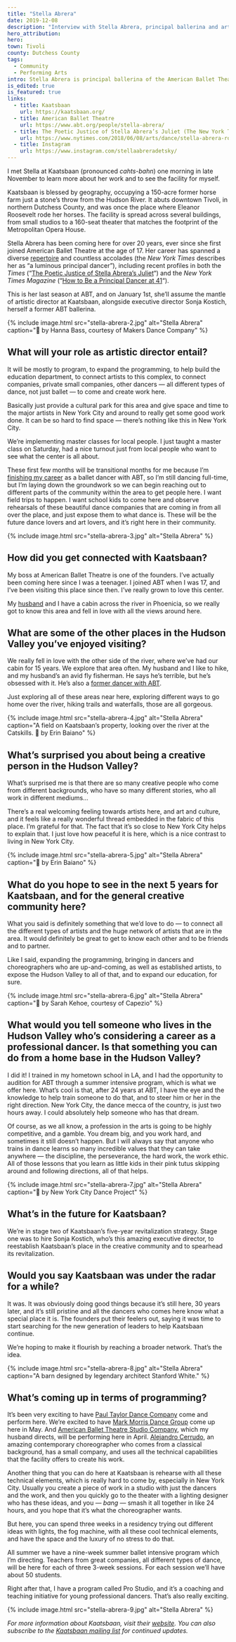 ```yaml
---
title: "Stella Abrera"
date: 2019-12-08
description: "Interview with Stella Abrera, principal ballerina and artistic director at Kaatsbaan in the Hudson Valley."
hero_attribution:
hero:
town: Tivoli
county: Dutchess County
tags:
  - Community
  - Performing Arts
intro: Stella Abrera is principal ballerina of the American Ballet Theatre and the newly-installed artistic director at Kaatsbaan, a renowned cultural park for dance in Tivoli.
is_edited: true
is_featured: true
links:
  - title: Kaatsbaan
    url: https://kaatsbaan.org/
  - title: American Ballet Theatre
    url: https://www.abt.org/people/stella-abrera/
  - title: The Poetic Justice of Stella Abrera’s Juliet (The New York Times)
    url: https://www.nytimes.com/2018/06/08/arts/dance/stella-abrera-romeo-and-juliet-american-ballet-theater.html
  - title: Instagram
    url: https://www.instagram.com/stellaabreradetsky/
---
```


I met Stella at Kaatsbaan (pronounced _cahts-bahn_) one morning in late November to learn more about her work and to see the facility for myself.

Kaatsbaan is blessed by geography, occupying a 150-acre former horse farm just a stone’s throw from the Hudson River. It abuts downtown Tivoli, in northern Dutchess County, and was once the place where Eleanor Roosevelt rode her horses. The facility is spread across several buildings, from small studios to a 160-seat theater that matches the footprint of the Metropolitan Opera House.

Stella Abrera has been coming here for over 20 years, ever since she first joined American Ballet Theatre at the age of 17. Her career has spanned a diverse [repertoire](https://www.abt.org/people/stella-abrera/) and countless accolades (the _New York Times_ describes her as “a luminous principal dancer”), including recent profiles in both the _Times_ (“[The Poetic Justice of Stella Abrera’s Juliet](https://www.nytimes.com/2018/06/08/arts/dance/stella-abrera-romeo-and-juliet-american-ballet-theater.html)“) and the _New York Times Magazine_ (“[How to Be a Principal Dancer at 41](https://www.nytimes.com/interactive/2019/05/30/magazine/dance-ballet-new-york.html)“).

This is her last season at ABT, and on January 1st, she’ll assume the mantle of artistic director at Kaatsbaan, alongside executive director Sonja Kostich, herself a former ABT ballerina.

{% include image.html src="stella-abrera-2.jpg" alt="Stella Abrera" caption="📸 by Hanna Bass, courtesy of Makers Dance Company" %}

## What will your role as artistic director entail?

It will be mostly to program, to expand the programming, to help build the education department, to connect artists to this complex, to connect companies, private small companies, other dancers — all different types of dance, not just ballet — to come and create work here.

Basically just provide a cultural park for this area and give space and time to the major artists in New York City and around to really get some good work done. It can be so hard to find space — there’s nothing like this in New York City.

We’re implementing master classes for local people. I just taught a master class on Saturday, had a nice turnout just from local people who want to see what the center is all about.

These first few months will be transitional months for me because I’m [finishing my career](https://www.nytimes.com/2019/10/21/arts/dance/stella-abrera-retiring-from-ABT.html) as a ballet dancer with ABT, so I’m still dancing full-time, but I’m laying down the groundwork so we can begin reaching out to different parts of the community within the area to get people here. I want field trips to happen. I want school kids to come here and observe rehearsals of these beautiful dance companies that are coming in from all over the place, and just expose them to what dance is. These will be the future dance lovers and art lovers, and it’s right here in their community.

{% include image.html src="stella-abrera-3.jpg" alt="Stella Abrera" %}

## How did you get connected with Kaatsbaan?

My boss at American Ballet Theatre is one of the founders. I’ve actually been coming here since I was a teenager. I joined ABT when I was 17, and I’ve been visiting this place since then. I’ve really grown to love this center.

My [husband](https://en.wikipedia.org/wiki/Sascha_Radetsky) and I have a cabin across the river in Phoenicia, so we really got to know this area and fell in love with all the views around here.

## What are some of the other places in the Hudson Valley you’ve enjoyed visiting?

We really fell in love with the other side of the river, where we’ve had our cabin for 15 years. We explore that area often. My husband and I like to hike, and my husband’s an avid fly fisherman. He says he’s terrible, but he’s obsessed with it. He’s also a [former dancer with ABT](https://www.abt.org/people/sascha-radetsky/).

Just exploring all of these areas near here, exploring different ways to go home over the river, hiking trails and waterfalls, those are all gorgeous.

{% include image.html src="stella-abrera-4.jpg" alt="Stella Abrera" caption="A field on Kaatsbaan’s property, looking over the river at the Catskills. 📸 by Erin Baiano" %}

## What’s surprised you about being a creative person in the Hudson Valley?

What’s surprised me is that there are so many creative people who come from different backgrounds, who have so many different stories, who all work in different mediums…

There’s a real welcoming feeling towards artists here, and art and culture, and it feels like a really wonderful thread embedded in the fabric of this place. I’m grateful for that. The fact that it’s so close to New York City helps to explain that. I just love how peaceful it is here, which is a nice contrast to living in New York City.

{% include image.html src="stella-abrera-5.jpg" alt="Stella Abrera" caption="📸 by Erin Baiano" %}

## What do you hope to see in the next 5 years for Kaatsbaan, and for the general creative community here?

What you said is definitely something that we’d love to do — to connect all the different types of artists and the huge network of artists that are in the area. It would definitely be great to get to know each other and to be friends and to partner.

Like I said, expanding the programming, bringing in dancers and choreographers who are up-and-coming, as well as established artists, to expose the Hudson Valley to all of that, and to expand our education, for sure.

{% include image.html src="stella-abrera-6.jpg" alt="Stella Abrera" caption="📸 by Sarah Kehoe, courtesy of Capezio" %}

## What would you tell someone who lives in the Hudson Valley who’s considering a career as a professional dancer. Is that something you can do from a home base in the Hudson Valley?

I did it! I trained in my hometown school in LA, and I had the opportunity to audition for ABT through a summer intensive program, which is what we offer here. What’s cool is that, after 24 years at ABT, I have the eye and the knowledge to help train someone to do that, and to steer him or her in the right direction. New York City, the dance mecca of the country, is just two hours away. I could absolutely help someone who has that dream.

Of course, as we all know, a profession in the arts is going to be highly competitive, and a gamble. You dream big, and you work hard, and sometimes it still doesn’t happen. But I will always say that anyone who trains in dance learns so many incredible values that they can take anywhere — the discipline, the perseverance, the hard work, the work ethic. All of those lessons that you learn as little kids in their pink tutus skipping around and following directions, all of that helps.

{% include image.html src="stella-abrera-7.jpg" alt="Stella Abrera" caption="📸 by New York City Dance Project" %}

## What’s in the future for Kaatsbaan?

We’re in stage two of Kaatsbaan’s five-year revitalization strategy. Stage one was to hire Sonja Kostich, who’s this amazing executive director, to reestablish Kaatsbaan’s place in the creative community and to spearhead its revitalization.

## Would you say Kaatsbaan was under the radar for a while?

It was. It was obviously doing good things because it’s still here, 30 years later, and it’s still pristine and all the dancers who comes here know what a special place it is. The founders put their feelers out, saying it was time to start searching for the new generation of leaders to help Kaatsbaan continue.

We’re hoping to make it flourish by reaching a broader network. That’s the idea.

{% include image.html src="stella-abrera-8.jpg" alt="Stella Abrera" caption="A barn designed by legendary architect Stanford White." %}

## What’s coming up in terms of programming?

It’s been very exciting to have [Paul Taylor Dance Company](http://www.ptamd.org/) come and perform here. We’re excited to have [Mark Morris Dance Group](https://markmorrisdancegroup.org/) come up here in May. And [American Ballet Theatre Studio Company](https://www.abt.org/training/dancer-training/abt-studio-company/), which my husband directs, will be performing here in April. [Alejandro Cerrudo](https://www.unitedstatesartists.org/fellow/alejandro-cerrudo/), an amazing contemporary choreographer who comes from a classical background, has a small company, and uses all the technical capabilities that the facility offers to create his work.

Another thing that you can do here at Kaatsbaan is rehearse with all these technical elements, which is really hard to come by, especially in New York City. Usually you create a piece of work in a studio with just the dancers and the work, and then you quickly go to the theater with a lighting designer who has these ideas, and you — _bang_ — smash it all together in like 24 hours, and you hope that it’s what the choreographer wants.

But here, you can spend three weeks in a residency trying out different ideas with lights, the fog machine, with all these cool technical elements, and have the space and the luxury of no stress to do that.

All summer we have a nine-week summer ballet intensive program which I’m directing. Teachers from great companies, all different types of dance, will be here for each of three 3-week sessions. For each session we’ll have about 50 students.

Right after that, I have a program called Pro Studio, and it’s a coaching and teaching initiative for young professional dancers. That’s also really exciting.

{% include image.html src="stella-abrera-9.jpg" alt="Stella Abrera" %}

_For more information about Kaatsbaan, visit their [website](https://kaatsbaan.org/). You can also subscribe to the [Kaatsbaan mailing list](https://visitor.r20.constantcontact.com/manage/optin?v=001scEtpxc1QE0kKbB9uiv7SP12wkLKrdi22aBO9OS2DMZYN3JbBST5wQOe9juY8xVtOT4o0PSc41xroTNDVqMUPqeAtOhGLxTUudo4akxjFEVdCYqEJnxjAcT8qVhmxwRm4E0XwrPU3Q_ayIjNXnz_IpoqCJbkpQmjlzgieeMgzR0%3D) for continued updates._
